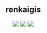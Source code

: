 <div align="center">

## renkaigis
  
[![](https://img.shields.io/badge/个人主页-renkaigis.com-blueviolet?logo=)](http://renkaigis.com)
[![](https://img.shields.io/badge/博客-Blog-blueviolet?style=for-the-badge)](http://blog.renkaigis.com)
[![](https://img.shields.io/badge/博客-GitHub-blueviolet?logo=github)](https://github.com/renkaigis)





<!-- - 🔭 I’m currently working on ...
- 🌱 I’m currently learning ...
- 👯 I’m looking to collaborate on ...
- 🤔 I’m looking for help with ...
- 💬 Ask me about ...
- 📫 How to reach me: ...
- 😄 Pronouns: ...
- ⚡ Fun fact: ... -->



  </div>
